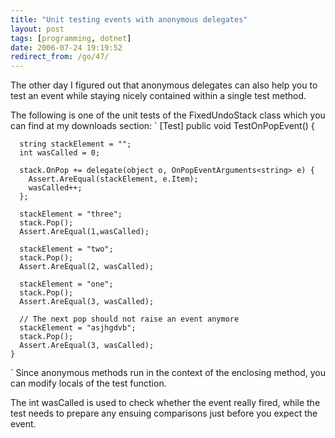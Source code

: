 ```yaml
---
title: "Unit testing events with anonymous delegates"
layout: post
tags: [programming, dotnet]
date: 2006-07-24 19:19:52
redirect_from: /go/47/
---
```


The other day I figured out that anonymous delegates can also help you to test an event while staying nicely contained within a single test method. 

The following is one of the unit tests of the FixedUndoStack class which you can find at my downloads section:
`
    [Test]
    public void TestOnPopEvent() {

      string stackElement = "";
      int wasCalled = 0;

      stack.OnPop += delegate(object o, OnPopEventArguments<string> e) {
        Assert.AreEqual(stackElement, e.Item);
        wasCalled++;
      };

      stackElement = "three";
      stack.Pop();
      Assert.AreEqual(1,wasCalled);

      stackElement = "two";
      stack.Pop();
      Assert.AreEqual(2, wasCalled);

      stackElement = "one";
      stack.Pop();
      Assert.AreEqual(3, wasCalled);

      // The next pop should not raise an event anymore
      stackElement = "asjhgdvb"; 
      stack.Pop();
      Assert.AreEqual(3, wasCalled);
    }
`
Since anonymous methods run in the context of the enclosing method, you can modify locals of the test function. 

The int wasCalled is used to check whether the event really fired, while the test needs to prepare any ensuing comparisons just before you expect the event.